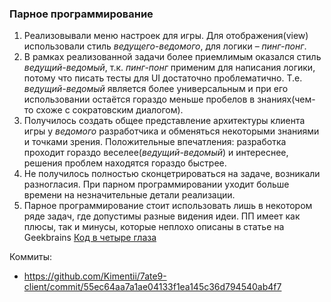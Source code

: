 ### Парное программирование

1. Реализовывали меню настроек для игры. Для отображения(view) использовали стиль *ведущего-ведомого*, для логики – *пинг-понг*.
2. В рамках реализованной задачи более приемлимым оказался стиль *ведущий-ведомый*, т.к. *пинг-понг* применим для написания логики, потому что писать тесты для UI достаточно проблематично. Т.е. *ведущий-ведомый* является более универсальным и при его использовании остаётся гораздо меньше пробелов в знаниях(чем-то схоже с сократовским диалогом).
3. Получилось создать общее представление архитектуры клиента игры у *ведомого* разработчика и обменяться некоторыми знаниями и точками зрения. Положительные впечатления: разработка проходит гораздо веселее(*ведущий-ведомый*) и интереснее, решения проблем находятся гораздо быстрее.
4. Не получилось полностью сконцетрироваться на задаче, возникали разногласия. При парном программировании уходит больше времени на незначительные детали реализации.
5. Парное программирование стоит использовать лишь в некотором ряде задач, где допустимы разные видения идеи. ПП имеет как плюсы, так и минусы, которые неплохо описаны в статье на Geekbrains [Код в четыре глаза](https://geekbrains.ru/posts/pair_programming)


Коммиты: 

- https://github.com/Kimentii/7ate9-client/commit/55ec64aa7a1ae04133f1ea145c36d794540ab4f7